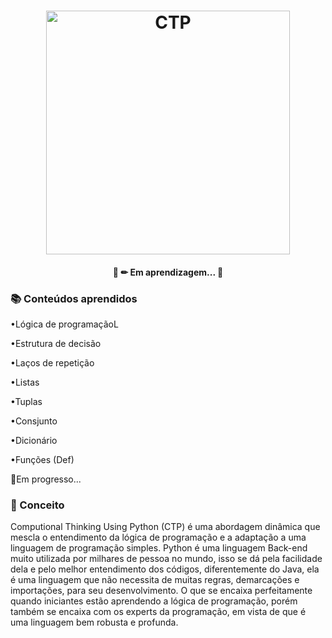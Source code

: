 <h1 align="center">
    <img alt="CTP" title="CTP" height="390px" width="390px" src="#" />
</h1>
<h4 align="center"> 
	🚧 ✏ Em aprendizagem... 🚧
</h4>

### 📚 Conteúdos aprendidos
<p>•Lógica de programaçãoL</p>
<p>•Estrutura de decisão</p>
<p>•Laços de repetição</p>
<p>•Listas</p>
<p>•Tuplas</p>
<p>•Consjunto</p>
<p>•Dicionário</p>
<p>•Funções (Def)</p>
<p>📝Em progresso...</p>

### 🚀 Conceito
Computional Thinking Using Python (CTP) é uma abordagem dinâmica que mescla o entendimento da lógica de programação e a adaptação a uma linguagem de programação simples. Python é uma linguagem Back-end muito utilizada por milhares de pessoa no mundo, isso se dá pela facilidade dela e pelo melhor entendimento dos códigos, diferentemente do Java, ela é uma linguagem que não necessita de muitas regras, demarcações e importações, para seu desenvolvimento. O que se encaixa perfeitamente quando iniciantes estão aprendendo a lógica de programação, porém também se encaixa com os experts da programação, em vista de que é uma linguagem bem robusta e profunda.
